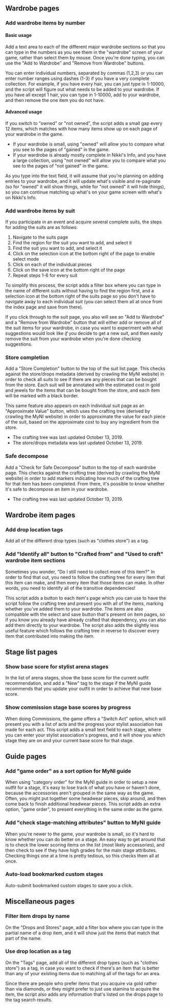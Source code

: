 ## Wardrobe pages

### Add wardrobe items by number

#### Basic usage

Add a text area to each of the different major wardrobe sections so that you can type in the numbers as you see them in the "wardrobe" screen of your game, rather than select them by mouse. Once you're done typing, you can use the "Add to Wardrobe" and "Remove from Wardrobe" buttons.

You can enter individual numbers, separated by commas (1,2,3) or you can enter number ranges using dashes (1-3) if you have a very complete collection. For example, if you have every hair, you can just type in 1-10000, and the script will figure out what needs to be added to your wardrobe. If you have all except 1 hair, you can type in 1-10000, add to your wardrobe, and then remove the one item you do not have.

#### Advanced usage

If you switch to "owned" or "not owned", the script adds a small gap every 12 items, which matches with how many items show up on each page of your wardrobe in the game.

* If your wardrobe is small, using "owned" will allow you to compare what you see to the pages of "gained" in the game.
* If your wardrobe is already mostly complete in Nikki's Info, and you have a large collection, using "not owned" will allow you to compare what you see to the pages of "not gained" in the game.

As you type into the text field, it will assume that you're planning on adding entries to your wardrobe, and it will update what's visible and re-paginate (so for "owned" it will show things, while for "not owned" it will hide things), so you can continue matching up what's on your game screen with what's on Nikki's Info.

### Add wardrobe items by suit

If you participate in an event and acquire several complete suits, the steps for adding the suits are as follows:

1. Navigate to the suits page
2. Find the region for the suit you want to add, and select it
3. Find the suit you want to add, and select it
4. Click on the selection icon at the bottom right of the page to enable select mode
5. Click on each of the individual pieces
6. Click on the save icon at the bottom right of the page
7. Repeat steps 1-6 for every suit

To simplify this process, the script adds a filter box where you can type in the name of different suits without having to find the region first, and a selection icon at the bottom right of the suits page so you don't have to navigate away to each individual suit (you can select them all at once from the index page and save from there).

If you click through to the suit page, you also will see an "Add to Wardrobe" and a "Remove from Wardrobe" button that will either add or remove all of the suit items for your wardrobe, in case you want to experiment with what suggestions would look like *if* you decide to get a new suit, and then easily remove the suit from your wardrobe when you're done checking suggestions.

### Store completion

Add a "Store Completion" button to the top of the suit list page. This checks against the store/drops metadata (derived by crawling the MyNI website) in order to check all suits to see if there are any pieces that can be bought from the store. Each suit will be annotated with the estimated cost in gold and jewels for the items that can be bought from the store, and each item will be marked with a black border.

This same feature also appears on each individual suit page as an "Approximate Value" button, which uses the crafting tree (derived by crawling the MyNI website) in order to approximate the value for each piece of the suit, based on the approximate cost to buy any ingredient from the store.

* The crafting tree was last updated October 13, 2019.
* The store/drops metadata was last updated October 13, 2019.

### Safe decompose

Add a "Check for Safe Decompose" button to the top of each wardrobe page. This checks against the crafting tree (derived by crawling the MyNI website) in order to add markers indicating how much of the crafting tree for that item has been completed. From there, it's possible to know whether it's safe to decompose an item in your wardrobe.

* The crafting tree was last updated October 13, 2019.

## Wardrobe item pages

### Add drop location tags

Add all of the different drop types (such as "clothes store") as a tag.

### Add "Identify all" button to "Crafted from" and "Used to craft" wardrobe item sections

Sometimes you wonder, "Do I still need to collect more of this item?" In order to find that out, you need to follow the crafting tree for every item that this item can make, and then every item that those items can make. In other words, you need to identify all of the transitive dependencies!

This script adds a button to each item's page which you can use to have the script follow the crafting tree and present you with all of the items, marking whether you've added them to your wardrobe. The items are also compatible with the select and save button that's present on item pages, so if you know you already have already crafted that dependency, you can also add them directly to your wardrobe. The script also adds the slightly less useful feature which follows the crafting tree in reverse to discover every item that contributed into making the item.

## Stage list pages

### Show base score for stylist arena stages

In the list of arena stages, show the base score for the current outfit recommendation, and add a "New" tag to the stage if the MyNI guide recommends that you update your outfit in order to achieve that new base score.

### Show commission stage base scores by progress

When doing Commissions, the game offers a "Switch Act" option, which will present you with a list of acts and the progress your stylist association has made for each act. This script adds a small text field to each stage, where you can enter your stylist association's progress, and it will show you which stage they are on and your current base score for that stage.

## Guide pages

### Add "game order" as a sort option for MyNI guide

When using "category order" for the MyNI guide in order to setup a new outfit for a stage, it's easy to lose track of what you have or haven't done, because the accessories aren't grouped in the same way as the game. Often, you might put together some headwear pieces, skip around, and then come back to finish additional headwear pieces. This script adds an extra option, "game order", to present everything in the same order as the game.

### Add "check stage-matching attributes" button to MyNI guide

When you're newer to the game, your wardrobe is small, so it's hard to know whether you can do better on a stage. An easy way to get around that is to check the lower scoring items on the list (most likely accessories), and then check to see if they have high grades for the main stage attributes. Checking things one at a time is pretty tedious, so this checks them all at once.

### Auto-load bookmarked custom stages

Auto-submit bookmarked custom stages to save you a click.

## Miscellaneous pages

### Filter item drops by name

On the "Drops and Stores" page, add a filter box where you can type in the partial name of a drop item, and it will show just the items that match that part of the name.

### Use drop location as a tag

On the "Tags" page, add all of the different drop types (such as "clothes store") as a tag, in case you want to check if there's an item that is better than any of your existing items due to matching all of the tags for an area.

Since there are people who prefer items that you acquire via gold rather than via diamonds, or they might prefer to just use stamina to acquire the item, the script also adds any information that's listed on the drops page to the tag search results.